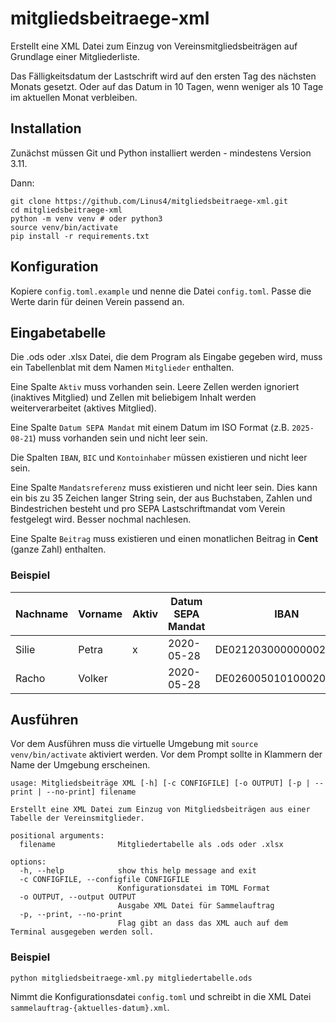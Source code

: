 # mitgliedsbeitraege-xml

Erstellt eine XML Datei zum Einzug von Vereinsmitgliedsbeiträgen auf Grundlage einer Mitgliederliste.

Das Fälligkeitsdatum der Lastschrift wird auf den ersten Tag des nächsten Monats
gesetzt. Oder auf das Datum in 10 Tagen, wenn weniger als 10 Tage im aktuellen
Monat verbleiben.

## Installation

Zunächst müssen Git und Python installiert werden - mindestens Version 3.11. 

Dann:

```
git clone https://github.com/Linus4/mitgliedsbeitraege-xml.git
cd mitgliedsbeitraege-xml
python -m venv venv # oder python3
source venv/bin/activate
pip install -r requirements.txt
```

## Konfiguration

Kopiere `config.toml.example` und nenne die Datei `config.toml`. Passe die Werte 
darin für deinen Verein passend an.

## Eingabetabelle

Die .ods oder .xlsx Datei, die dem Program als Eingabe gegeben wird, muss ein
Tabellenblat mit dem Namen `Mitglieder` enthalten.

Eine Spalte `Aktiv` muss vorhanden sein. Leere Zellen werden ignoriert (inaktives
Mitglied) und Zellen mit beliebigem Inhalt werden weiterverarbeitet (aktives Mitglied).

Eine Spalte `Datum SEPA Mandat` mit einem Datum im ISO Format (z.B. `2025-08-21`) 
muss vorhanden sein und nicht leer sein.

Die Spalten `IBAN`, `BIC` und `Kontoinhaber` müssen existieren und nicht leer sein.

Eine Spalte `Mandatsreferenz` muss existieren und nicht leer sein. Dies kann ein
bis zu 35 Zeichen langer String sein, der aus Buchstaben, Zahlen und Bindestrichen
besteht und pro SEPA Lastschriftmandat vom Verein festgelegt wird. Besser nochmal 
nachlesen.

Eine Spalte `Beitrag` muss existieren und einen monatlichen Beitrag in **Cent** 
(ganze Zahl) enthalten.

### Beispiel

| Nachname | Vorname | Aktiv | Datum SEPA Mandat | IBAN | BIC | Kontoinhaber | Beitrag | Mandatsreferenz | [weitere Spalten] |
| --- | --- | --- | --- | --- | --- | --- | --- | --- | --- |
| Silie | Petra | x | 2020-05-28 | DE02120300000000202051 | BYLADEM1001 | Petra Silie | 500 | MX00001-00001 | ... |
| Racho | Volker |  | 2020-05-28 | DE02600501010002034304 | SOLADEST600 | Volker Racho | 1000 | MX00002-00001 | ... |

## Ausführen

Vor dem Ausführen muss die virtuelle Umgebung mit `source venv/bin/activate` 
aktiviert werden. Vor dem Prompt sollte in Klammern der Name der Umgebung 
erscheinen.

```
usage: Mitgliedsbeiträge XML [-h] [-c CONFIGFILE] [-o OUTPUT] [-p | --print | --no-print] filename

Erstellt eine XML Datei zum Einzug von Mitgliedsbeiträgen aus einer Tabelle der Vereinsmitglieder.

positional arguments:
  filename              Mitgliedertabelle als .ods oder .xlsx

options:
  -h, --help            show this help message and exit
  -c CONFIGFILE, --configfile CONFIGFILE
                        Konfigurationsdatei im TOML Format
  -o OUTPUT, --output OUTPUT
                        Ausgabe XML Datei für Sammelauftrag
  -p, --print, --no-print
                        Flag gibt an dass das XML auch auf dem Terminal ausgegeben werden soll.
```

### Beispiel

```
python mitgliedsbeitraege-xml.py mitgliedertabelle.ods
```

Nimmt die Konfigurationsdatei `config.toml` und schreibt in die XML Datei
`sammelauftrag-{aktuelles-datum}.xml`.
